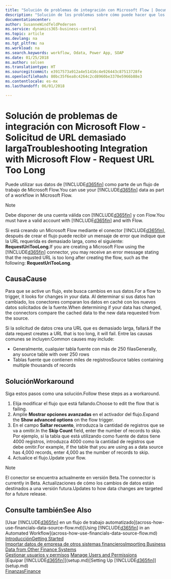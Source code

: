 ```yaml
---
title: "Solución de problemas de integración con Microsoft Flow | Documentos de Microsoft"
description: "Solución de los problemas sobre cómo puede hacer que los datos de Business Central estén disponibles como un origen de datos y especificar una URL de OData de sus servicios web para generar un flujo de trabajo automatizado."
documentationcenter: 
author: SusanneWindfeldPedersen
ms.service: dynamics365-business-central
ms.topic: article
ms.devlang: na
ms.tgt_pltfrm: na
ms.workload: na
ms.search.keywords: workflow, Odata, Power App, SOAP
ms.date: 01/25/2018
ms.author: solsen
ms.translationtype: HT
ms.sourcegitcommit: e3917573a912a4e51416c4e926443c87513728fe
ms.openlocfilehash: 80bc35f6ea8c4264c2cd8960be3370e5966b88e3
ms.contentlocale: es-mx
ms.lasthandoff: 06/01/2018

---
```

# <a name="troubleshooting-integration-with-microsoft-flow---request-url-too-long"></a><span data-ttu-id="11af8-103">Solución de problemas de integración con Microsoft Flow - Solicitud de URL demasiado larga</span><span class="sxs-lookup"><span data-stu-id="11af8-103">Troubleshooting Integration with Microsoft Flow - Request URL Too Long</span></span>
<span data-ttu-id="11af8-104">Puede utilizar sus datos de [!INCLUDE[d365fin](includes/d365fin_md.md)] como parte de un flujo de trabajo de Microsoft Flow.</span><span class="sxs-lookup"><span data-stu-id="11af8-104">You can use your [!INCLUDE[d365fin](includes/d365fin_md.md)] data as part of a workflow in Microsoft Flow.</span></span>  

> [!NOTE]  
>   <span data-ttu-id="11af8-105">Debe disponer de una cuenta válida con [!INCLUDE[d365fin](includes/d365fin_md.md)] y con Flow.</span><span class="sxs-lookup"><span data-stu-id="11af8-105">You must have a valid account with [!INCLUDE[d365fin](includes/d365fin_md.md)] and with Flow.</span></span>  

<span data-ttu-id="11af8-106">Si está creando un Microsoft Flow mediante el conector [!INCLUDE[d365fin](includes/d365fin_md.md)], después de crear el flujo puede recibir un mensaje de error que indique que la URL requerida es demasiado larga, como el siguiente: **RequestUriTooLong**.</span><span class="sxs-lookup"><span data-stu-id="11af8-106">If you are creating a Microsoft Flow using the [!INCLUDE[d365fin](includes/d365fin_md.md)] connector, you may receive an error message stating that the requsted URL is too long after creating the flow, such as the following: **RequestUriTooLong**.</span></span>

## <a name="cause"></a><span data-ttu-id="11af8-107">Causa</span><span class="sxs-lookup"><span data-stu-id="11af8-107">Cause</span></span>
<span data-ttu-id="11af8-108">Para que se active un flujo, este busca cambios en sus datos.</span><span class="sxs-lookup"><span data-stu-id="11af8-108">For a flow to trigger, it looks for changes in your data.</span></span> <span data-ttu-id="11af8-109">Al determinar si sus datos han cambiado, los conectores comparan los datos en caché con los nuevos datos solicitados de la fuente.</span><span class="sxs-lookup"><span data-stu-id="11af8-109">When determining if your data has changed, the connectors compare the cached data to the new data requested from the source.</span></span>  

<span data-ttu-id="11af8-110">Si la solicitud de datos crea una URL que es demasiado larga, fallará.</span><span class="sxs-lookup"><span data-stu-id="11af8-110">If the data request creates a URL that is too long, it will fail.</span></span> <span data-ttu-id="11af8-111">Entre las causas comunes se incluyen:</span><span class="sxs-lookup"><span data-stu-id="11af8-111">Common causes may include:</span></span>
- <span data-ttu-id="11af8-112">Generalmente, cualquier tabla fuente con más de 250 filas</span><span class="sxs-lookup"><span data-stu-id="11af8-112">Generally, any source table with over 250 rows</span></span>
- <span data-ttu-id="11af8-113">Tablas fuente que contienen miles de registros</span><span class="sxs-lookup"><span data-stu-id="11af8-113">Source tables containing multiple thousands of records</span></span>

## <a name="workaround"></a><span data-ttu-id="11af8-114">Solución</span><span class="sxs-lookup"><span data-stu-id="11af8-114">Workaround</span></span>
<span data-ttu-id="11af8-115">Siga estos pasos como una solución.</span><span class="sxs-lookup"><span data-stu-id="11af8-115">Follow these steps as a workaround.</span></span>
1. <span data-ttu-id="11af8-116">Elija modificar el flujo que está fallando.</span><span class="sxs-lookup"><span data-stu-id="11af8-116">Choose to edit the flow that is failing.</span></span>
2. <span data-ttu-id="11af8-117">Amplíe **Mostrar opciones avanzadas** en el activador del flujo.</span><span class="sxs-lookup"><span data-stu-id="11af8-117">Expand the **Show advanced options** on the flow trigger.</span></span>
3. <span data-ttu-id="11af8-118">En el campo **Saltar recuento**, introduzca la cantidad de registros que se va a omitir.</span><span class="sxs-lookup"><span data-stu-id="11af8-118">In the **Skip Count** field, enter the number of records to skip.</span></span>  
<span data-ttu-id="11af8-119">Por ejemplo, si la tabla que está utilizando como fuente de datos tiene 4000 registros, introduzca 4000 como la cantidad de registros que debe omitir.</span><span class="sxs-lookup"><span data-stu-id="11af8-119">For example, if the table that you are using as a data source has 4,000 records, enter 4,000 as the number of records to skip.</span></span>
4. <span data-ttu-id="11af8-120">Actualice el flujo.</span><span class="sxs-lookup"><span data-stu-id="11af8-120">Update your flow.</span></span>

> [!NOTE]  
> <span data-ttu-id="11af8-121">El conector se encuentra actualmente en versión Beta.</span><span class="sxs-lookup"><span data-stu-id="11af8-121">The connector is currently in Beta.</span></span> <span data-ttu-id="11af8-122">Actualizaciones de cómo los cambios de datos están destinados a una versión futura.</span><span class="sxs-lookup"><span data-stu-id="11af8-122">Updates to how data changes are targeted for a future release.</span></span>


## <a name="see-also"></a><span data-ttu-id="11af8-123">Consulte también</span><span class="sxs-lookup"><span data-stu-id="11af8-123">See Also</span></span>
<span data-ttu-id="11af8-124">[Usar [!INCLUDE[d365fin](includes/d365fin_md.md)] en un flujo de trabajo automatizado](across-how-use-financials-data-source-flow.md)</span><span class="sxs-lookup"><span data-stu-id="11af8-124">[Using [!INCLUDE[d365fin](includes/d365fin_md.md)] in an Automated Workflow](across-how-use-financials-data-source-flow.md)</span></span>  
[<span data-ttu-id="11af8-125">Introducción</span><span class="sxs-lookup"><span data-stu-id="11af8-125">Getting Started</span></span>](product-get-started.md)  
[<span data-ttu-id="11af8-126">Importar datos de empresa de otros sistemas financieros</span><span class="sxs-lookup"><span data-stu-id="11af8-126">Importing Business Data from Other Finance Systems</span></span>](across-import-data-configuration-packages.md)  
<span data-ttu-id="11af8-127">[Gestionar usuarios y permisos](ui-how-users-permissions.md)  </span><span class="sxs-lookup"><span data-stu-id="11af8-127">[Manage Users and Permissions](ui-how-users-permissions.md)  </span></span>  
<span data-ttu-id="11af8-128">[Equipar [!INCLUDE[d365fin](includes/d365fin_md.md)]](setup.md)</span><span class="sxs-lookup"><span data-stu-id="11af8-128">[Setting Up [!INCLUDE[d365fin](includes/d365fin_md.md)]](setup.md)</span></span>  
[<span data-ttu-id="11af8-129">Finanzas</span><span class="sxs-lookup"><span data-stu-id="11af8-129">Finance</span></span>](finance.md)  

